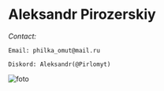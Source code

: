 # **Aleksandr Pirozerskiy**
*Contact:*

    Email: philka_omut@mail.ru 

    Diskord: Aleksandr(@Pirlomyt)     

                                             
   ![foto](D:\IMG_1145.JPEG)





